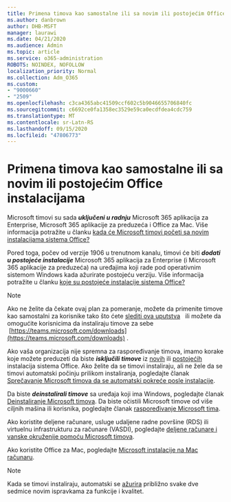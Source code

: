 ```yaml
---
title: Primena timova kao samostalne ili sa novim ili postojećim Office instalacijama
ms.author: danbrown
author: DHB-MSFT
manager: laurawi
ms.date: 04/21/2020
ms.audience: Admin
ms.topic: article
ms.service: o365-administration
ROBOTS: NOINDEX, NOFOLLOW
localization_priority: Normal
ms.collection: Adm_O365
ms.custom:
- "9000660"
- "2509"
ms.openlocfilehash: c3ca4365abc41509ccf602c5b9046655706840fc
ms.sourcegitcommit: c6692ce0fa1358ec3529e59ca0ecdfdea4cdc759
ms.translationtype: MT
ms.contentlocale: sr-Latn-RS
ms.lasthandoff: 09/15/2020
ms.locfileid: "47806773"
---
```

# <a name="deploying-teams-as-standalone-or-with-new-or-existing-office-installations"></a>Primena timova kao samostalne ili sa novim ili postojećim Office instalacijama

Microsoft timovi su sada ***uključeni u radnju*** Microsoft 365 aplikacija za Enterprise, Microsoft 365 aplikacije za preduzeća i Office za Mac. Više informacija potražite u članku [kada će Microsoft timovi početi sa novim instalacijama sistema Office?](https://docs.microsoft.com/deployoffice/teams-install#when-will-microsoft-teams-start-being-included-with-new-installations-of-microsoft-365-apps)

Pored toga, počev od verzije 1906 u trenutnom kanalu, timovi će biti ***dodati u postojeće instalacije*** Microsoft 365 aplikacija za Enterprise (i Microsoft 365 aplikacije za preduzeća) na uređajima koji rade pod operativnim sistemom Windows kada ažurirate postojeću verziju. Više informacija potražite u članku [koje su postojeće instalacije sistema Office?](https://docs.microsoft.com/deployoffice/teams-install#what-about-existing-installations-of-microsoft-365-apps)

> [!NOTE]
> Ako ne želite da čekate ovaj plan za pomeranje, možete da primenite timove kao samostalni za korisnike tako što ćete [slediti ova uputstva](https://docs.microsoft.com/MicrosoftTeams/msi-deployment)   ili možete da omogućite korisnicima da instaliraju timove za sebe  [https://teams.microsoft.com/downloads](https://teams.microsoft.com/downloads) .

Ako vaša organizacija nije spremna za raspoređivanje timova, imamo korake koje možete preduzeti da biste ***isključili timove*** iz [novih](https://docs.microsoft.com/deployoffice/teams-install#how-to-exclude-microsoft-teams-from-new-installations-of-microsoft-365-apps) ili [postojećih](https://docs.microsoft.com/deployoffice/teams-install#use-group-policy-to-control-the-installation-of-microsoft-teams) instalacija sistema Office. Ako želite da se timovi instaliraju, ali ne žele da se timovi automatski počinju prilikom instaliranja, pogledajte članak [Sprečavanje Microsoft timova da se automatski pokreće posle instalacije](https://docs.microsoft.com/deployoffice/teams-install#use-group-policy-to-prevent-microsoft-teams-from-starting-automatically-after-installation).

Da biste ***deinstalirali timove*** sa uređaja koji ima Windows, pogledajte članak [Deinstaliranje Microsoft timova](https://support.office.com/article/3b159754-3c26-4952-abe7-57d27f5f4c81). Da biste očistili Microsoft timove od više ciljnih mašina ili korisnika, pogledajte članak [raspoređivanje Microsoft tima](https://docs.microsoft.com/microsoftteams/scripts/powershell-script-teams-deployment-clean-up).

Ako koristite deljene računare, usluge udaljene radne površine (RDS) ili virtuelnu infrastrukturu za računare (VASDI), pogledajte [deljene računare i vanske okruženije pomoću Microsoft timova](https://docs.microsoft.com/deployoffice/teams-install#shared-computer-and-vdi-environments-with-microsoft-teams).

Ako koristite Office za Mac, pogledajte [Microsoft instalacije na Mac računaru](https://docs.microsoft.com/deployoffice/teams-install#microsoft-teams-installations-on-a-mac).

> [!NOTE]
> Kada se timovi instaliraju, automatski se [ažurira](https://docs.microsoft.com/deployoffice/teams-install#feature-and-quality-updates-for-microsoft-teams) približno svake dve sedmice novim ispravkama za funkcije i kvalitet. 
